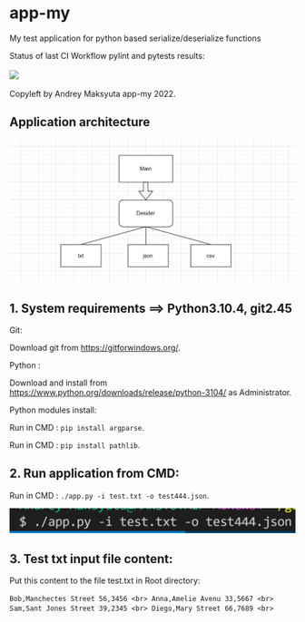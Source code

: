 # app-my
My test application for python based serialize/deserialize functions

Status of last CI Workflow pylint and pytests results:<br>
<br>
<img src="https://github.com/amaksyuta/app-my/workflows/App-My-CI-Test/badge.svg?branch=main"><br>

Copyleft by Andrey Maksyuta  app-my 2022.

## Application architecture 

![Screenshot](misc/app_arch.png)

## 1. System requirements ==> Python3.10.4, git2.45

Git:

Download git from https://gitforwindows.org/.

Python :

Download and install from https://www.python.org/downloads/release/python-3104/ as Administrator.

Python modules install:

Run in CMD : `pip install argparse`.

Run in CMD : `pip install pathlib`.

## 2. Run application from CMD:

Run in CMD : `./app.py -i test.txt -o test444.json`.

![Screenshot](misc/cmd_use.png)

## 3. Test txt input file content:

Put this content to the file test.txt in Root directory:

`Bob,Manchectes Street 56,3456 <br>
Anna,Amelie Avenu 33,5667 <br>
Sam,Sant Jones Street 39,2345 <br>
Diego,Mary Street 66,7689 <br>`


